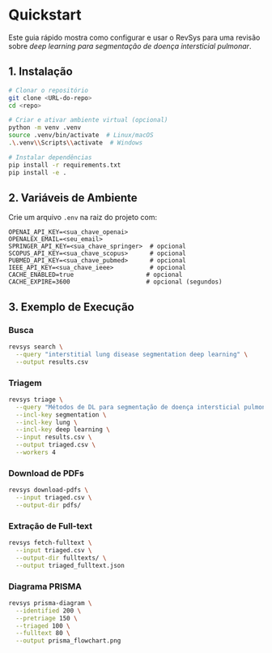  # Quickstart

 Este guia rápido mostra como configurar e usar o RevSys para uma revisão sobre *deep learning para segmentação de doença intersticial pulmonar*.

 ## 1. Instalação

 ```bash
 # Clonar o repositório
 git clone <URL-do-repo>
 cd <repo>

 # Criar e ativar ambiente virtual (opcional)
 python -m venv .venv
 source .venv/bin/activate  # Linux/macOS
 .\.venv\\Scripts\\activate  # Windows

 # Instalar dependências
 pip install -r requirements.txt
 pip install -e .
 ```

 ## 2. Variáveis de Ambiente
 Crie um arquivo `.env` na raiz do projeto com:

 ```
 OPENAI_API_KEY=<sua_chave_openai>
 OPENALEX_EMAIL=<seu_email>
 SPRINGER_API_KEY=<sua_chave_springer>  # opcional
 SCOPUS_API_KEY=<sua_chave_scopus>      # opcional
 PUBMED_API_KEY=<sua_chave_pubmed>      # opcional
 IEEE_API_KEY=<sua_chave_ieee>          # opcional
 CACHE_ENABLED=true                    # opcional
 CACHE_EXPIRE=3600                     # opcional (segundos)
 ```

 ## 3. Exemplo de Execução

 ### Busca
 ```bash
 revsys search \
   --query "interstitial lung disease segmentation deep learning" \
   --output results.csv
 ```

 ### Triagem
 ```bash
 revsys triage \
   --query "Métodos de DL para segmentação de doença intersticial pulmonar" \
   --incl-key segmentation \
   --incl-key lung \
   --incl-key deep learning \
   --input results.csv \
   --output triaged.csv \
   --workers 4
 ```

 ### Download de PDFs
 ```bash
 revsys download-pdfs \
   --input triaged.csv \
   --output-dir pdfs/
 ```

 ### Extração de Full-text
 ```bash
 revsys fetch-fulltext \
   --input triaged.csv \
   --output-dir fulltexts/ \
   --output triaged_fulltext.json
 ```

 ### Diagrama PRISMA
 ```bash
 revsys prisma-diagram \
   --identified 200 \
   --pretriage 150 \
   --triaged 100 \
   --fulltext 80 \
   --output prisma_flowchart.png
 ```